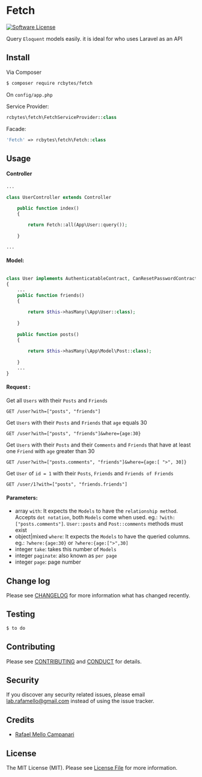 # Fetch

[![Software License][ico-license]](LICENSE.md)

Query `Eloquent` models easily. it is ideal for who uses Laravel as an API

## Install

Via Composer

``` bash
$ composer require rcbytes/fetch
```

On `config/app.php` 

Service Provider:
```php 
rcbytes\fetch\FetchServiceProvider::class
```
Facade:
```php 
'Fetch' => rcbytes\fetch\Fetch::class
```

## Usage

#### Controller
``` php
...

class UserController extends Controller

	public function index()
	{
	    
  		return Fetch::all(App\User::query());
	
	}

...
```

#### Model:

```php

class User implements AuthenticatableContract, CanResetPasswordContract
{
    ...
    public function friends()
    {
    
    	return $this->hasMany(\App\User::class);
    	
    }
    
    public function posts()
    {
    
    	return $this->hasMany(\App\Model\Post::class);
    	
    }
    ...
}
```
#### Request :

Get all `Users` with their `Posts` and `Friends` 
```
GET /user?with=["posts", "friends"]
```

Get `Users` with their `Posts` and `Friends` that `age` equals 30 
```
GET /user?with=["posts", "friends"]&where={age:30}
```

Get `Users` with their `Posts` and their `Comments` and `Friends` that have at least one `Friend` with `age` greater than 30 
```
GET /user?with=["posts.comments", "friends"]&where={age:[ ">", 30]}
```

Get `User` of `id = 1` with their `Posts`, `Friends` and `Friends of Friends`
```
GET /user/1?with=["posts", "friends.friends"]
```

#### Parameters:

- array `with`: It expects the `Models` to have the `relationship method`. Accepts `dot notation`, both `Models` come when used. eg.: `?with:["posts.comments"]`. `User::posts` and `Post::comments` methods must exist
- object|mixed `where`: It expects the `Models` to have the queried columns. eg.: `?where:{age:30}` or `?where:{age:[">",30]`
- integer `take`: takes this number of `Models`
- integer `paginate`: also known as `per page`
- integer `page`: page number

## Change log

Please see [CHANGELOG](CHANGELOG.md) for more information what has changed recently.

## Testing

``` bash
$ to do
```

## Contributing

Please see [CONTRIBUTING](CONTRIBUTING.md) and [CONDUCT](CONDUCT.md) for details.

## Security

If you discover any security related issues, please email lab.rafamello@gmail.com instead of using the issue tracker.

## Credits

- [Rafael Mello Campanari][link-author]

## License

The MIT License (MIT). Please see [License File](LICENSE.md) for more information.

[ico-version]: https://img.shields.io/packagist/v/rcbytes/fetch.svg?style=flat-square
[ico-license]: https://img.shields.io/badge/license-MIT-brightgreen.svg?style=flat-square
[ico-travis]: https://img.shields.io/travis/rcbytes/fetch/master.svg?style=flat-square
[ico-scrutinizer]: https://img.shields.io/scrutinizer/coverage/g/rcbytes/fetch.svg?style=flat-square
[ico-code-quality]: https://img.shields.io/scrutinizer/g/rcbytes/fetch.svg?style=flat-square
[ico-downloads]: https://img.shields.io/packagist/dt/rcbytes/fetch.svg?style=flat-square

[link-packagist]: https://packagist.org/packages/rcbytes/fetch
[link-travis]: https://travis-ci.org/rcbytes/fetch
[link-scrutinizer]: https://scrutinizer-ci.com/g/rcbytes/fetch/code-structure
[link-code-quality]: https://scrutinizer-ci.com/g/rcbytes/fetch
[link-downloads]: https://packagist.org/packages/rcbytes/fetch
[link-author]: https://github.com/rcbytes
[link-contributors]: ../../contributors
